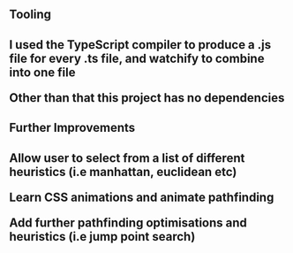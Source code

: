 <h2>Tooling<h2>
<p>I used the TypeScript compiler to produce a .js file for every .ts file, and watchify to combine into one file</p>
<p>Other than that this project has no dependencies</p>

<h2>Further Improvements<h2>
<p>Allow user to select from a list of different heuristics (i.e manhattan, euclidean etc)</p>
<p>Learn CSS animations and animate pathfinding</p>
<p>Add further pathfinding optimisations and heuristics (i.e jump point search)</p>
